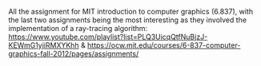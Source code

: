 All the assignment for MIT introduction to computer graphics (6.837), with the last two assignments being the most interesting as they involved the implementation of a ray-tracing algorithm: https://www.youtube.com/playlist?list=PLQ3UicqQtfNuBjzJ-KEWmG1yjiRMXYKhh & https://ocw.mit.edu/courses/6-837-computer-graphics-fall-2012/pages/assignments/


